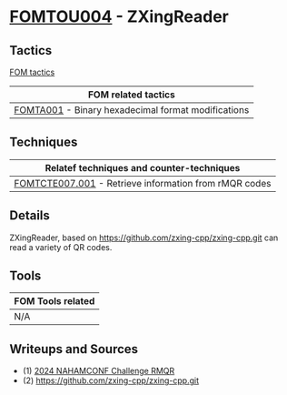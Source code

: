 # [FOMTOU004](https://github.com/blue101010/FOM/blob/main/tools/FOMTOU004.md) - ZXingReader


## Tactics

[FOM tactics](https://github.com/blue101010/FOM/blob/main/tactics/tactics.md)

| FOM related tactics  |
| --------------------------------------- |
| [FOMTA001](https://github.com/blue101010/FOM/blob/main/tactics/FOMTA001.md) - Binary hexadecimal format modifications   |


## Techniques

| Relatef techniques and counter-techniques  |
| --------------------------------------- |
| [FOMTCTE007.001](https://github.com/blue101010/FOM/blob/main/countertechniques/FOMCTE007.001.md) - Retrieve information from rMQR codes |

## Details

ZXingReader, based on https://github.com/zxing-cpp/zxing-cpp.git can read a variety of QR codes.

## Tools

| FOM Tools related  |
| --------------------------------------- |
| N/A |


## Writeups and Sources

- (1) [2024 NAHAMCONF Challenge RMQR](https://github.com/blue101010/writeups/blob/main/2024/NAHAMCONF/qrrrrrr/README.md)
- (2) <https://github.com/zxing-cpp/zxing-cpp.git>
